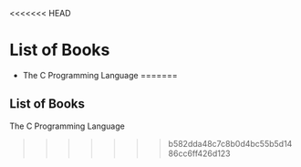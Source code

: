 <<<<<<< HEAD
# List of Books #

* The C Programming Language
=======
## List of Books ##

The C Programming Language
>>>>>>> b582dda48c7c8b0d4bc55b5d1486cc6ff426d123
